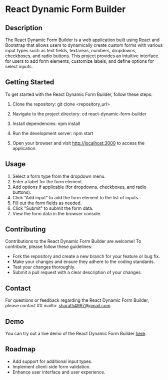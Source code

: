 # React Dynamic Form Builder

## Description
The React Dynamic Form Builder is a web application built using React and Bootstrap that allows users to dynamically create custom forms with various input types such as text fields, textareas, numbers, dropdowns, checkboxes, and radio buttons. This project provides an intuitive interface for users to add form elements, customize labels, and define options for select inputs.

## Getting Started
To get started with the React Dynamic Form Builder, follow these steps:

1. Clone the repository:  git clone <repository_url>

2. Navigate to the project directory:  cd react-dynamic-form-builder

3. Install dependencies:  npm install

4. Run the development server:  npm start


5. Open your browser and visit [http://localhost:3000](http://localhost:3000) to access the application.

## Usage
1. Select a form type from the dropdown menu.
2. Enter a label for the form element.
3. Add options if applicable (for dropdowns, checkboxes, and radio buttons).
4. Click "Add input" to add the form element to the list of inputs.
5. Fill out the form fields as needed.
6. Click "Submit" to submit the form data.
7. View the form data in the browser console.

## Contributing
Contributions to the React Dynamic Form Builder are welcome! To contribute, please follow these guidelines:
- Fork the repository and create a new branch for your feature or bug fix.
- Make your changes and ensure they adhere to the coding standards.
- Test your changes thoroughly.
- Submit a pull request with a clear description of your changes.


## Contact
For questions or feedback regarding the React Dynamic Form Builder, please contact ## mailto: sharath4997@gmail.com.

## Demo
You can try out a live demo of the React Dynamic Form Builder [here](#).

## Roadmap
- Add support for additional input types.
- Implement client-side form validation.
- Enhance user interface and user experience.
 
